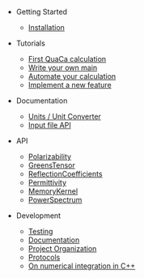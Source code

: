 <!-- docs/_sidebar.md -->

- Getting Started
  - [Installation](installing)

- Tutorials
  - [First QuaCa calculation](tutorials/first_calculation)
  - [Write your own main](tutorials/mainfile)
  - [Automate your calculation](tutorials/automate)
  - [Implement a new feature](tutorials/newfeature)

- Documentation
  - [Units / Unit Converter](documentation/units)
  - [Input file API](documentation/inputfileapi)

- API
  - [Polarizability](api/polarizability)
  - [GreensTensor](api/greenstensor)
  - [ReflectionCoefficients](api/reflection)
  - [Permittivity](api/permittivity)
  - [MemoryKernel](api/memorykernel)
  - [PowerSpectrum](api/powerspectrum)

- Development
  - [Testing](dev/testing)
  - [Documentation](dev/documentation)
  - [Project Organization](dev/organization)
  - [Protocols](dev/protocols)
  - [On numerical integration in C++](dev/integration)
